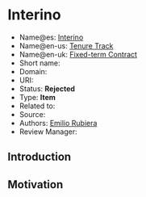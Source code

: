 # Interino

* Name@es: [Interino]()
* Name@en-us: [Tenure Track]()
* Name@en-uk: [Fixed-term Contract]()
* Short name:  
* Domain: 
* URI: 
* Status: **Rejected**
* Type: **Item**
* Related to:
* Source: 
* Authors: [Emilio Rubiera](https://github.com/spitxa)
* Review Manager:

## Introduction



## Motivation

